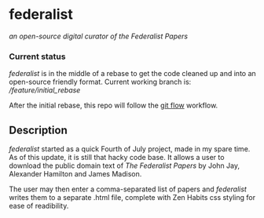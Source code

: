 # federalist
*an open-source digital curator of the Federalist Papers*

### Current status

*federalist* is in the middle of a rebase to get the code cleaned up and into
an open-source friendly format. Current working branch is: */feature/initial_rebase*

After the initial rebase, this repo will follow the [git
flow](https://www.atlassian.com/git/tutorials/comparing-workflows/gitflow-workflow)
workflow.

## Description

*federalist* started as a quick Fourth of July project, made in my spare time.
As of this update, it is still that hacky code base. It allows a user to
download the public domain text of *The Federalist Papers* by John Jay,
Alexander Hamilton and James Madison. 

The user may then enter a comma-separated list of papers and *federalist*
writes them to a separate .html file, complete with Zen Habits css styling for
ease of readibility.
